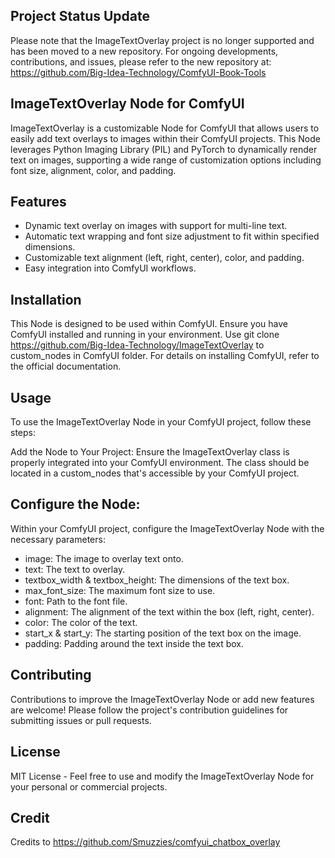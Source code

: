 ## Project Status Update
Please note that the ImageTextOverlay project is no longer supported and has been moved to a new repository. For ongoing developments, contributions, and issues, please refer to the new repository at:
https://github.com/Big-Idea-Technology/ComfyUI-Book-Tools

## ImageTextOverlay Node for ComfyUI
ImageTextOverlay is a customizable Node for ComfyUI that allows users to easily add text overlays to images within their ComfyUI projects. This Node leverages Python Imaging Library (PIL) and PyTorch to dynamically render text on images, supporting a wide range of customization options including font size, alignment, color, and padding.

## Features
- Dynamic text overlay on images with support for multi-line text.
- Automatic text wrapping and font size adjustment to fit within specified dimensions.
- Customizable text alignment (left, right, center), color, and padding.
- Easy integration into ComfyUI workflows.

## Installation
This Node is designed to be used within ComfyUI. Ensure you have ComfyUI installed and running in your environment. Use git clone https://github.com/Big-Idea-Technology/ImageTextOverlay to custom_nodes in ComfyUI folder. For details on installing ComfyUI, refer to the official documentation.

## Usage
To use the ImageTextOverlay Node in your ComfyUI project, follow these steps:

Add the Node to Your Project: Ensure the ImageTextOverlay class is properly integrated into your ComfyUI environment. The class should be located in a custom_nodes that's accessible by your ComfyUI project.

## Configure the Node: 
Within your ComfyUI project, configure the ImageTextOverlay Node with the necessary parameters:

- image: The image to overlay text onto.
- text: The text to overlay.
- textbox_width & textbox_height: The dimensions of the text box.
- max_font_size: The maximum font size to use.
- font: Path to the font file.
- alignment: The alignment of the text within the box (left, right, center).
- color: The color of the text.
- start_x & start_y: The starting position of the text box on the image.
- padding: Padding around the text inside the text box.

## Contributing
Contributions to improve the ImageTextOverlay Node or add new features are welcome! Please follow the project's contribution guidelines for submitting issues or pull requests.

## License
MIT License - Feel free to use and modify the ImageTextOverlay Node for your personal or commercial projects.

## Credit
Credits to https://github.com/Smuzzies/comfyui_chatbox_overlay 